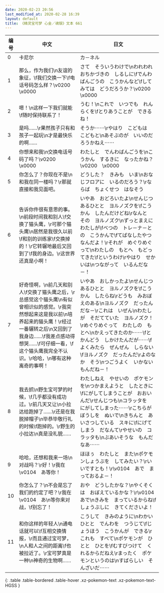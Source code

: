 ```yaml
---
date: 2020-02-23 20:56
last_modified_at: 2020-02-28 16:39
layout: default
title: 《精灵宝可梦 心金／魂银》文本 661
---
```

| 编号 | 中文 | 日文 |
| ---- | ---- | ---- |
| 0 | 卡尼尔 | カ－ネル |
| 1 | 那么，作为我们\n友谊的象征，\f我们交换一下\f电话号码怎么样？\v0200　\x0000 | さて　そういうわけで\nわれわれ　おちかづきの　しるしに\fでんわばんごうの　こうかんなど\fしてみては　どうだろうか？\v0200　\x0000 |
| 2 | 嗯！\n这样一下我们就能\f随时保持联系了！ | うむ！\nこれで　いつでも　れんらくを\fとりあうことが　できるね！ |
| 3 | 是吗……\r果然孩子只有和孩子一起玩\n才是最快乐的啊…… | そうか⋯⋯\rやはり　こどもは　こどもと\nあそぶのが　いいのだろうかねえ⋯⋯ |
| 4 | 你想来和我\n交换电话号码了吗？\v0200　\x0000 | わたしと　でんわばんごうを\nこうかん　するきに　なったかね？\v0200　\x0000 |
| 5 | 你怎么了？你现在不是\n和我在同一楼吗？\r那就直接和我见面吧。 | どうした？　きみも　いま\nおなじフロアに　いるのだろう？\rならば　ちょくせつ　はなそう |
| 6 | 告诉你件很有意思的事。\n前段时间我和别人\f交换了猫头鹰，\r可那个猫头鹰\n居然是我很久以前\f和别的训练家\f交换掉的！\r它转辗地最后又回到了\f我的身边。\r这世界还真是小啊！ | いやあ　おどろいたよ\nせんじつ　あるひとと　ヨルノズクを\fこうかん　したんだけどね\rなんと　その　ヨルノズク\nずっとまえに　わたしが\fべつの　トレ－ナ－との　こうかんで\fてばなしたやつ　なんだよ！\rそれが　めぐりめぐって\nわたしの　もとへ　もどってきた\fというわけ\rやはり　せかいは\nつながって　いるんだな－！ |
| 7 | 好奇怪啊，\n前几天和别人\f交换了猫头鹰之后，\r总感觉这个猫头鹰\n有似曾相识似的感觉。\r我突然想起来这是我以前\n培养起来的猫头鹰！\r经过一番辗转之后\n又回到了我身边……\f我差点感动得想哭……\f可仔细一看，\f这个猫头鹰我完全不认识。\r哈哈，\n哪有这种离奇的事啊！ | いやあ　おしかったよ\nせんじつ　あるひとと　ヨルノズクを\fこうかん　したらね\rどうも　みおぼえのある\nヨルノズク　だったんだな－\rこれは　いぜん\nわたしが　そだてていた　ヨルノズク！\rめぐりめぐって　わたしの　もとへ\nかえってきたのか⋯⋯\fと　かんどう　しかけたんだが⋯⋯\fよくみたら　ぜんぜん　しらない\fヨルノズク　だったんだ\rよのなか　そう\nつごうよく　いかないもんだね－！ |
| 8 | 我去抓\n野生宝可梦的时候，\f几乎都没有成功过。\r前几天又让\n小拉达给跑掉了……\r还是在我脱掉帽子\n毕恭毕敬行礼的时候\f跑掉的。\r野生的小拉达\n真是没礼貌…… | わたしねえ　やせいの　ポケモンを\nつかまえようと　したときに\fにがしてしまうことが　おおいんだ\rせんじつも\nコラッタを　にがしてしまった⋯⋯\rこちらが　ぼうしを　ぬいで\nきちんと　あいさつしている　スキに\fにげてしまう　だなんて\rやせいの　コラッタも\nぶあいそうな　もんだなあ⋯⋯ |
| 9 | 哈哈，还想和我来一场\n对战吗？\r好！\r我在\v0104　あ等你！ | ほほぅ　わたしと　また\nポケモンしょうぶを　してみたい？\rいいですとも！\r\v0104　あで　まっておるよ－！ |
| 10 | 你怎么了？\n不会是忘了我们的约定了吧？\r我在\v0104　あ\n等你来对战，\f别忘了！ | おや　どうしたかな？\nやくそくは　おぼえているかな？\r\v0104　あで\nきみを　まっているからね\fしょうぶしに　きてくださいよ！ |
| 11 | 和你这样的年轻人\n通电话就可以\f互相交换情报，\r而且通过宝可梦，\n人和人之间的距离\f也被拉近了。\r宝可梦真是一种\n神奇的生物啊…… | こうして　きみのように\nわかいひとと　でんわを　つうじて\fじょうほう　こうかんが　できる\rこれも　すべて\nポケモンが　ひとと　ひとを\fむすびつけて　くれるからだねえ\rまったく　ポケモンというのは\nすばらしい　そんざいだ⋯⋯ |
{: .table .table-bordered .table-hover .xz-pokemon-text .xz-pokemon-text-HGSS }